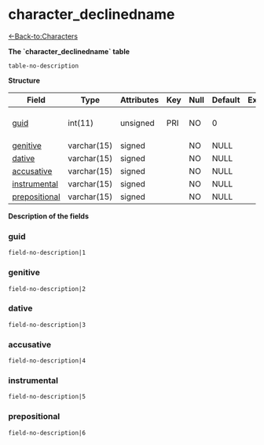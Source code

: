 # character\_declinedname

[<-Back-to:Characters](database-characters.md)

**The \`character\_declinedname\` table**

`table-no-description`

**Structure**

| Field              | Type        | Attributes | Key | Null | Default | Extra | Comment                  |
|--------------------|-------------|------------|-----|------|---------|-------|--------------------------|
| [guid][1]          | int(11)     | unsigned   | PRI | NO   | 0       |       | Global Unique Identifier |
| [genitive][2]      | varchar(15) | signed     |     | NO   | NULL    |       |                          |
| [dative][3]        | varchar(15) | signed     |     | NO   | NULL    |       |                          |
| [accusative][4]    | varchar(15) | signed     |     | NO   | NULL    |       |                          |
| [instrumental][5]  | varchar(15) | signed     |     | NO   | NULL    |       |                          |
| [prepositional][6] | varchar(15) | signed     |     | NO   | NULL    |       |                          |

[1]: #guid
[2]: #genitive
[3]: #dative
[4]: #accusative
[5]: #instrumental
[6]: #prepositional

**Description of the fields**

### guid

`field-no-description|1`

### genitive

`field-no-description|2`

### dative

`field-no-description|3`

### accusative

`field-no-description|4`

### instrumental

`field-no-description|5`

### prepositional

`field-no-description|6`
